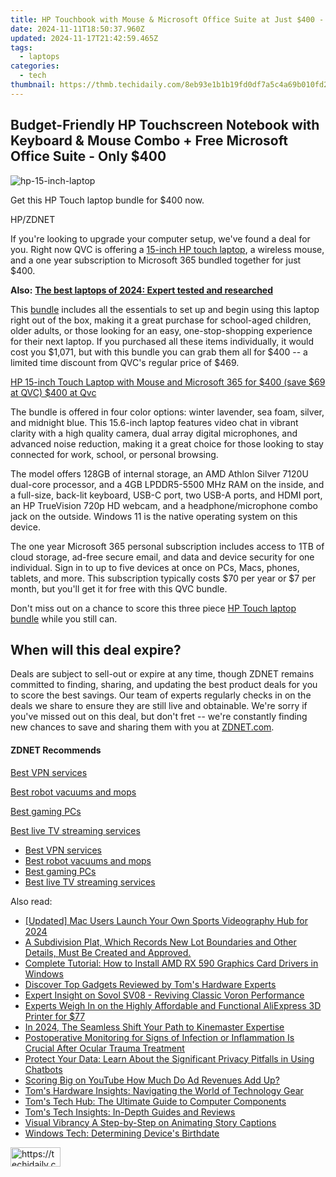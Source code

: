 ```yaml
---
title: HP Touchbook with Mouse & Microsoft Office Suite at Just $400 - Exclusive Deal on ZDNet!
date: 2024-11-11T18:50:37.960Z
updated: 2024-11-17T21:42:59.465Z
tags:
  - laptops
categories:
  - tech
thumbnail: https://thmb.techidaily.com/8eb93e1b1b19fd0df7a5c4a69b010fd291b98c2d5042e30f7996e1ded01bfda5.jpg
---
```


## Budget-Friendly HP Touchscreen Notebook with Keyboard & Mouse Combo + Free Microsoft Office Suite - Only $400

![hp-15-inch-laptop](https://www.zdnet.com/a/img/resize/94a2e52856321ddd90e69d886b51fd5aedcf4b71/2024/02/15/efbaf5f2-e30d-4c8b-8f74-a1873fe5723a/screenshot-2024-02-15-at-1-15-26-pm-removebg-preview.png?auto=webp&width=1280)

Get this HP Touch laptop bundle for $400 now. 

HP/ZDNET

If you're looking to upgrade your computer setup, we've found a deal for you. Right now QVC is offering a [15-inch HP touch laptop](https://qvc.uikc.net/c/159047/565130/9368?&sharedid=zdnet&partnerpropertyid=1980086&u=https%3A%2F%2Fwww.qvc.com%2Fproduct.E322543.html&subId1=zd-%5F%5FCOM%5FCLICK%5FID%5F%5F-dtp), a wireless mouse, and a one year subscription to Microsoft 365 bundled together for just $400\. 

**Also:** [**The best laptops of 2024: Expert tested and researched**](https://www.zdnet.com/article/best-laptop/)

This [bundle](https://qvc.uikc.net/c/159047/565130/9368?&sharedid=zdnet&partnerpropertyid=1980086&u=https%3A%2F%2Fwww.qvc.com%2Fproduct.E322543.html&subId1=zd-%5F%5FCOM%5FCLICK%5FID%5F%5F-dtp) includes all the essentials to set up and begin using this laptop right out of the box, making it a great purchase for school-aged children, older adults, or those looking for an easy, one-stop-shopping experience for their next laptop. If you purchased all these items individually, it would cost you $1,071, but with this bundle you can grab them all for $400 -- a limited time discount from QVC's regular price of $469\. 

[HP 15-inch Touch Laptop with Mouse and Microsoft 365 for $400 (save $69 at QVC) $400 at Qvc](https://qvc.uikc.net/c/159047/565130/9368?&sharedid=zdnet&partnerpropertyid=1980086&u=http%3A%2F%2Fwww.qvc.com%2Fproduct.E322543.html&subId1=zd-%5F%5FCOM%5FCLICK%5FID%5F%5F-dtp)

The bundle is offered in four color options: winter lavender, sea foam, silver, and midnight blue. This 15.6-inch laptop features video chat in vibrant clarity with a high quality camera, dual array digital microphones, and advanced noise reduction, making it a great choice for those looking to stay connected for work, school, or personal browsing. 

The model offers 128GB of internal storage, an AMD Athlon Silver 7120U dual-core processor, and a 4GB LPDDR5-5500 MHz RAM on the inside, and a full-size, back-lit keyboard, USB-C port, two USB-A ports, and HDMI port, an HP TrueVision 720p HD webcam, and a headphone/microphone combo jack on the outside. Windows 11 is the native operating system on this device. 

The one year Microsoft 365 personal subscription includes access to 1TB of cloud storage, ad-free secure email, and data and device security for one individual. Sign in to up to five devices at once on PCs, Macs, phones, tablets, and more. This subscription typically costs $70 per year or $7 per month, but you'll get it for free with this QVC bundle. 

Don't miss out on a chance to score this three piece [HP Touch laptop bundle](https://qvc.uikc.net/c/159047/565130/9368?&sharedid=zdnet&partnerpropertyid=1980086&u=https%3A%2F%2Fwww.qvc.com%2Fproduct.E322543.html&subId1=zd-%5F%5FCOM%5FCLICK%5FID%5F%5F-dtp) while you still can. 

## When will this deal expire?

Deals are subject to sell-out or expire at any time, though ZDNET remains committed to finding, sharing, and updating the best product deals for you to score the best savings. Our team of experts regularly checks in on the deals we share to ensure they are still live and obtainable. We're sorry if you've missed out on this deal, but don't fret -- we're constantly finding new chances to save and sharing them with you at [ZDNET.com](https://www.zdnet.com/). 

#### **ZDNET** Recommends

[Best VPN services](https://www.zdnet.com/article/best-vpn/ "Best VPN services")

[Best robot vacuums and mops](https://www.zdnet.com/article/best-robot-vacuum-mop/ "Best robot vacuums and mops")

[Best gaming PCs](https://www.zdnet.com/article/best-gaming-pc/ "Best gaming PCs")

[Best live TV streaming services](https://www.zdnet.com/article/best-live-tv-streaming-service/ "Best live TV streaming services")

* [Best VPN services](https://www.zdnet.com/article/best-vpn/ "Best VPN services")
* [Best robot vacuums and mops](https://www.zdnet.com/article/best-robot-vacuum-mop/ "Best robot vacuums and mops")
* [Best gaming PCs](https://www.zdnet.com/article/best-gaming-pc/ "Best gaming PCs")
* [Best live TV streaming services](https://www.zdnet.com/article/best-live-tv-streaming-service/ "Best live TV streaming services")

<ins class="adsbygoogle"
     style="display:block"
     data-ad-format="autorelaxed"
     data-ad-client="ca-pub-7571918770474297"
     data-ad-slot="1223367746"></ins>

<ins class="adsbygoogle"
     style="display:block"
     data-ad-client="ca-pub-7571918770474297"
     data-ad-slot="8358498916"
     data-ad-format="auto"
     data-full-width-responsive="true"></ins>

<span class="atpl-alsoreadstyle">Also read:</span>
<div><ul>
<li><a href="https://youtube-webster.techidaily.com/ed-mac-users-launch-your-own-sports-videography-hub-for-2024/"><u>[Updated] Mac Users Launch Your Own Sports Videography Hub for 2024</u></a></li>
<li><a href="https://hardware-reviews.techidaily.com/a-subdivision-plat-which-records-new-lot-boundaries-and-other-details-must-be-created-and-approved/"><u>A Subdivision Plat, Which Records New Lot Boundaries and Other Details, Must Be Created and Approved.</u></a></li>
<li><a href="https://driver-download.techidaily.com/complete-tutorial-how-to-install-amd-rx-590-graphics-card-drivers-in-windows/"><u>Complete Tutorial: How to Install AMD RX 590 Graphics Card Drivers in Windows</u></a></li>
<li><a href="https://hardware-reviews.techidaily.com/discover-top-gadgets-reviewed-by-toms-hardware-experts/"><u>Discover Top Gadgets Reviewed by Tom's Hardware Experts</u></a></li>
<li><a href="https://hardware-reviews.techidaily.com/expert-insight-on-sovol-sv08-reviving-classic-voron-performance/"><u>Expert Insight on Sovol SV08 - Reviving Classic Voron Performance</u></a></li>
<li><a href="https://hardware-tips.techidaily.com/experts-weigh-in-on-the-highly-affordable-and-functional-aliexpress-3d-printer-for-77/"><u>Experts Weigh In on the Highly Affordable and Functional AliExpress 3D Printer for $77</u></a></li>
<li><a href="https://some-approaches.techidaily.com/in-2024-the-seamless-shift-your-path-to-kinemaster-expertise/"><u>In 2024, The Seamless Shift Your Path to Kinemaster Expertise</u></a></li>
<li><a href="https://hardware-reviews.techidaily.com/postoperative-monitoring-for-signs-of-infection-or-inflammation-is-crucial-after-ocular-trauma-treatment/"><u>Postoperative Monitoring for Signs of Infection or Inflammation Is Crucial After Ocular Trauma Treatment</u></a></li>
<li><a href="https://tech-revival.techidaily.com/protect-your-data-learn-about-the-significant-privacy-pitfalls-in-using-chatbots/"><u>Protect Your Data: Learn About the Significant Privacy Pitfalls in Using Chatbots</u></a></li>
<li><a href="https://youtube-web.techidaily.com/ng-big-on-youtube-how-much-do-ad-revenues-add-up/"><u>Scoring Big on YouTube How Much Do Ad Revenues Add Up?</u></a></li>
<li><a href="https://hardware-reviews.techidaily.com/toms-hardware-insights-navigating-the-world-of-technology-gear/"><u>Tom's Hardware Insights: Navigating the World of Technology Gear</u></a></li>
<li><a href="https://hardware-reviews.techidaily.com/toms-tech-hub-the-ultimate-guide-to-computer-components/"><u>Tom's Tech Hub: The Ultimate Guide to Computer Components</u></a></li>
<li><a href="https://hardware-reviews.techidaily.com/toms-tech-insights-in-depth-guides-and-reviews/"><u>Tom's Tech Insights: In-Depth Guides and Reviews</u></a></li>
<li><a href="https://article-helps.techidaily.com/visual-vibrancy-a-step-by-step-on-animating-story-captions/"><u>Visual Vibrancy A Step-by-Step on Animating Story Captions</u></a></li>
<li><a href="https://win11.techidaily.com/windows-tech-determining-devices-birthdate/"><u>Windows Tech: Determining Device's Birthdate</u></a></li>
</ul></div>

<!-- affiliate ads begin -->
<a href="https://25home.pxf.io/c/5597632/2148634/16836" target="_top" id="2148634">
  <img src="//a.impactradius-go.com/display-ad/16836-2148634" border="0" alt="https://techidaily.com" width="80" height="31"/>
</a>
<img height="0" width="0" src="https://25home.pxf.io/i/5597632/2148634/16836" style="position:absolute;visibility:hidden;" border="0" />
<!-- affiliate ads end -->

